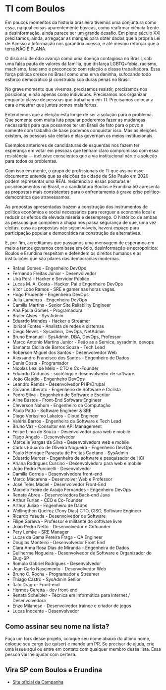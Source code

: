 # TI com Boulos

Em poucos momentos da história brasileira tivemos uma conjuntura como essa, na qual coisas aparentemente básicas, como reafirmar ciência frente a desinformação, ainda parece ser um grande desafio. Em pleno século XXI precisamos, ainda, arregaçar as mangas para obter dados que a própria Lei de Acesso à Informação nos garantiria acesso, e até mesmo reforçar que a terra NÃO É PLANA.

O discurso de ódio avança como uma doença contagiosa no Brasil, sob uma falsa pauta de valores da família, que disfarça LGBTQ+fobia, racismo, machismo, fascismo e preconceito com relação a classe trabalhadora. Essa força política cresce no Brasil como uma erva daninha, sufocando todo esforço democrático já construído sob duras penas no Brasil.

No grave momento que vivemos, precisamos resistir, precisamos nos posicionar, e não apenas como indivíduos. Precisamos nos organizar enquanto classe de pessoas que trabalham em TI. Precisamos colocar a cara e mostrar que juntos somos mais fortes.

Entendemos que a eleição está longe de ser a solução para o problema. Que somente com muita luta popular poderemos fazer as mudanças necessárias para que possamos ter um Brasil de fato para o povo e somente com trabalho de base podemos conquistar isso. Mas as eleições existem, as pessoas são eleitas e elas governam os meios institucionais.

Exemplos anteriores de candidaturas de esquerdas nos fazem ter esperança em votar em pessoas que tenham claro compromisso com essa resistência — inclusive conscientes que a via institucional não é a solução para todos os problemas.

Com isso em mente, o grupo de profissionais de TI que assina esse documento entende que as eleições da cidade de São Paulo em 2020 podem representar uma REAL resistência a essas posturas e posicionamentos no Brasil, e a candidatura Boulos e Erundina 50 apresenta as propostas mais consistentes para o enfrentamento à grave crise político-democrática que atravessamos.

As propostas apresentadas trazem a construção dos instrumentos de política econômica e social necessários para reerguer a economia local e reduzir os efeitos da elevada miséria e desemprego. O histórico de ambas as pessoas que compõem a chapa nos passa segurança de que, uma vez eleitas, caso as propostas não sejam viáveis, haverá espaço para participação popular e democrática na construção de alternativas.

E, por fim, acreditamos que passamos uma mensagem de esperança em meio a tantos governos com base em ódio, desinformação e necropolítica: Boulos e Erundina respeitam e defendem os direitos humanos e as instituições que são pilares das democracias modernas.

 - Rafael Gomes - Engenheiro DevOps
 - Fernando Freitas Júnior - Desenvolvedor
 - Uirá Porã - Hacker e Servidor Público
 - Lucas M. A. Costa - Hacker, Pai e Engenheiro DevOps
 - Vitor Lobo Ramos - SRE e gamer nas horas vagas.
 - Hugo Prudente - Engenheiro DevOps
 - Julia Lamenza - Engenheira DevOps 
 - Camilla Martins - Senior Site Reliability Engineer 
 - Ana Paula Gomes - Programadora
 - Braier Alves - Sys Admin
 - Eduardo Mendes - Hacker e Streamer
 - Ibirisol Fontes - Analista de redes e sistemas
 - Diego Neves - Sysadmin, DevOps, NetAdmin
 - Bruno Emanuel - SysAdmin, DBA, DevOps, Professor
 - Marco Antonio Martins Junior - Peão as a Service, sysadmin, devops
 - Samanta Cicilia de Barros Souza - Tech Lead
 - Roberson Miguel dos Santos - Desenvolvedor Web
 - Alexsandro Francisco dos Santos - Engenheiro de Dados
 - Denis Costa - Programador
 - Nicolas Leal de Melo - CTO e Co-Founder
 - Eduardo Cuducos - sociólogo e desenvolvedor de software
 - João Claudio - Engenheiro DevOps
 - Leandro Ramos - Desenvolvedor PHP/Drupal
 - Giovane Liberato - Engenheiro de Software e Ciclista
 - Pedro Silva - Engenheiro de Software e Escritor
 - Aline Bastos - Front-End Software Engineer
 - Cleverson Nahum - Engenheiro da Computação
 - Paulo Patto - Software Engineer & SRE
 - Diego Verissimo Lakatos - Cloud Engineer
 - Valéria Barros - Engenheira de Software e Tech Lead
 - Bruno Vaz - Consultor em API Management
 - Felipe Lima de Souza - Desenvolvedor para web e mobile
 - Tiago Angelo - Desenvolvedor
 - Marcelle Vargas da Silva - Desenvolvedora web e mobile
 - Carlos Eduardo de Oliveira Nogueira - Engenheiro DevOps
 - Paulo Henrique Paracatu de Freitas Caetano - SysAdmin
 - Eduardo Mercer - Engenheiro de software e pesquisador de HCI
 - Ariana Rodrigues Cursino - Desenvolvedora para web e mobile
 - João Pedro Purcinelli - Desenvolvedor
 - Camilla Correia - Desenvolvedora front-end
 - Marco Macarena - Desenvolver Web e Professor
 - José Teles Maciel - Desenvolvedor Front-End
 - Marcelo Freire de Araújo Fernandes - Engenheiro DevOps
 - Renata Abreu - Desenvolvedora Back-end Java
 - Arthur Furlan - CEO e Co-Founder
 - Arthur Julião - Engenheiro de Dados
 - Wellingthon Queiroz (Tony Dias) CTO, CISO, Software Engineer
 - Ricardo Yasuda - Desenvolvedor de Software
 - Filipe Saraiva - Professor e militante do software livre
 - João Pedro Netto - Desenvolvedor e Cofounder
 - Pery Lemke - SRE Manager
 - Lucas da Gama Pereira Fraga - QA Engineer
 - Douglas Monteiro - Desenvolvedor Front End
 - Clara Anna Rosa Dias de Miranda - Engenheira de Dados
 - Guilherme Nogueira - Desenvolvedor de Software e Organizador do Elug-SP 
 - Romulo Gabriel Rodrigues - Desenvolvedor
 - Jean Carlo Nascimento - Desenvolvedor Web
 - Bruno C. Rocha - Programador e Streamer
 - Thiago Castro - SysAdmin Senior
 - Ítalo Drago - Front-end
 - Hermes Caretta - dev front-end
 - Renata Scheibler - Técnica em Informática para Internet / Desenvolvedora
 - Enzo Milanese - Desenvolvedor trainee e criador de jogos
 - Lucas Inocente - Desenvolvedor

## Como assinar seu nome na lista?

Faça um fork desse projeto, coloque seu nome abaixo do último nome, coloque seu cargo (se quiser) e mande um PR. Se precisar de ajuda, crie uma issue aqui ou entre em contato com qualquer membro dessa lista. Essa pessoa vai lhe ajudar com certeza.

## Vira SP com Boulos e Erundina

- [Site oficial da Campanha](https://virasp.com.br/)

